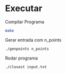 # Executar

Compilar Programa
```bash
make
```

Gerar entrada com n_points
```bash
./genpoints n_points
```

Rodar programa
```bash
./closest input.txt
```